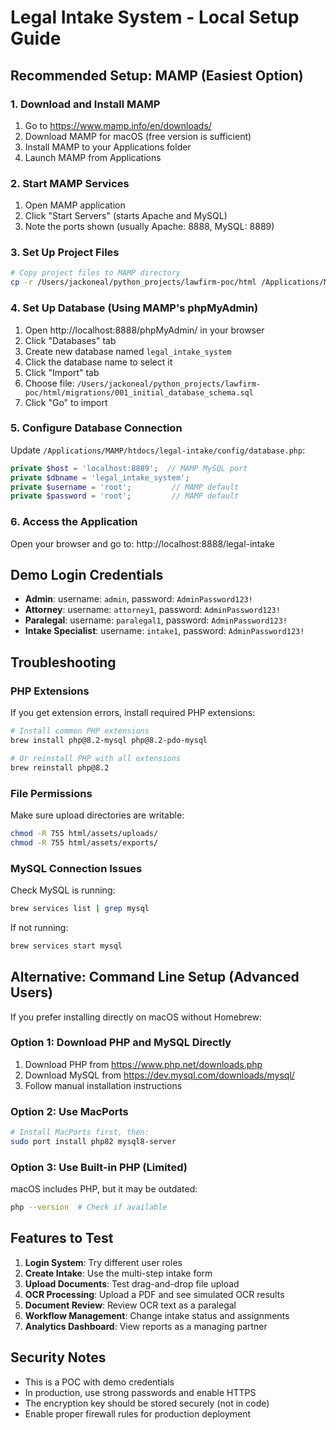 # Legal Intake System - Local Setup Guide

## Recommended Setup: MAMP (Easiest Option)

### 1. Download and Install MAMP

1. Go to https://www.mamp.info/en/downloads/
2. Download MAMP for macOS (free version is sufficient)
3. Install MAMP to your Applications folder
4. Launch MAMP from Applications

### 2. Start MAMP Services

1. Open MAMP application
2. Click "Start Servers" (starts Apache and MySQL)
3. Note the ports shown (usually Apache: 8888, MySQL: 8889)

### 3. Set Up Project Files

```bash
# Copy project files to MAMP directory
cp -r /Users/jackoneal/python_projects/lawfirm-poc/html /Applications/MAMP/htdocs/legal-intake
```

### 4. Set Up Database (Using MAMP's phpMyAdmin)

1. Open http://localhost:8888/phpMyAdmin/ in your browser
2. Click "Databases" tab
3. Create new database named `legal_intake_system`
4. Click the database name to select it
5. Click "Import" tab
6. Choose file: `/Users/jackoneal/python_projects/lawfirm-poc/html/migrations/001_initial_database_schema.sql`
7. Click "Go" to import

### 5. Configure Database Connection

Update `/Applications/MAMP/htdocs/legal-intake/config/database.php`:

```php
private $host = 'localhost:8889';  // MAMP MySQL port
private $dbname = 'legal_intake_system';
private $username = 'root';         // MAMP default
private $password = 'root';         // MAMP default
```

### 6. Access the Application

Open your browser and go to: http://localhost:8888/legal-intake

## Demo Login Credentials

- **Admin**: username: `admin`, password: `AdminPassword123!`
- **Attorney**: username: `attorney1`, password: `AdminPassword123!`
- **Paralegal**: username: `paralegal1`, password: `AdminPassword123!`
- **Intake Specialist**: username: `intake1`, password: `AdminPassword123!`

## Troubleshooting

### PHP Extensions
If you get extension errors, install required PHP extensions:
```bash
# Install common PHP extensions
brew install php@8.2-mysql php@8.2-pdo-mysql

# Or reinstall PHP with all extensions
brew reinstall php@8.2
```

### File Permissions
Make sure upload directories are writable:
```bash
chmod -R 755 html/assets/uploads/
chmod -R 755 html/assets/exports/
```

### MySQL Connection Issues
Check MySQL is running:
```bash
brew services list | grep mysql
```

If not running:
```bash
brew services start mysql
```

## Alternative: Command Line Setup (Advanced Users)

If you prefer installing directly on macOS without Homebrew:

### Option 1: Download PHP and MySQL Directly
1. Download PHP from https://www.php.net/downloads.php
2. Download MySQL from https://dev.mysql.com/downloads/mysql/
3. Follow manual installation instructions

### Option 2: Use MacPorts
```bash
# Install MacPorts first, then:
sudo port install php82 mysql8-server
```

### Option 3: Use Built-in PHP (Limited)
macOS includes PHP, but it may be outdated:
```bash
php --version  # Check if available
```

## Features to Test

1. **Login System**: Try different user roles
2. **Create Intake**: Use the multi-step intake form
3. **Upload Documents**: Test drag-and-drop file upload
4. **OCR Processing**: Upload a PDF and see simulated OCR results
5. **Document Review**: Review OCR text as a paralegal
6. **Workflow Management**: Change intake status and assignments
7. **Analytics Dashboard**: View reports as a managing partner

## Security Notes

- This is a POC with demo credentials
- In production, use strong passwords and enable HTTPS
- The encryption key should be stored securely (not in code)
- Enable proper firewall rules for production deployment